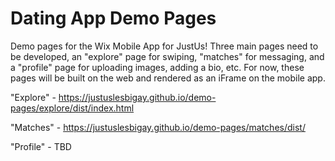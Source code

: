 # Dating App Demo Pages

Demo pages for the Wix Mobile App for JustUs! Three main pages need to be developed, an "explore" page for swiping, "matches" for messaging, and a "profile" page for uploading images, adding a bio, etc. For now, these pages will be built on the web and rendered as an iFrame on the mobile app.

"Explore" - https://justuslesbigay.github.io/demo-pages/explore/dist/index.html

"Matches" - https://justuslesbigay.github.io/demo-pages/matches/dist/

"Profile" - TBD
